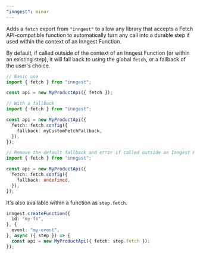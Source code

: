 ```yaml
---
"inngest": minor
---
```


Adds a `fetch` export from `"inngest"` to allow any library that accepts a Fetch API-compatible function to automatically turn any call into a durable step if used within the context of an Inngest Function.

By default, if called outside of the context of an Inngest Function (or within an existing step), it will fall back to using the global `fetch`, or a fallback of the user's choice.

```ts
// Basic use
import { fetch } from "inngest";

const api = new MyProductApi({ fetch });
```

```ts
// With a fallback
import { fetch } from "inngest";

const api = new MyProductApi({
  fetch: fetch.config({
    fallback: myCustomFetchFallback,
  }),
});
```

```ts
// Remove the default fallback and error if called outside an Inngest Function
import { fetch } from "inngest";

const api = new MyProductApi({
  fetch: fetch.config({
    fallback: undefined,
  }),
});
```

It's also available within a function as `step.fetch`.

```ts
inngest.createFunction({
  id: "my-fn",
}, {
  event: "my-event",
}, async ({ step }) => {
  const api = new MyProductApi({ fetch: step.fetch });
});
```
